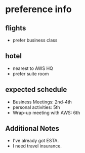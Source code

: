 # preference info
## flights
- prefer business class

## hotel
- nearest to AWS HQ
- prefer suite room

## expected schedule
- Business Meetings: 2nd-4th
- personal activities: 5th
- Wrap-up meeting with AWS: 6th

## Additional Notes
- I've already got ESTA.
- I need travel insurance.
